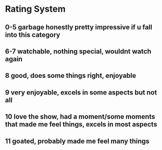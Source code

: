 # Rating System
## 0-5 garbage honestly pretty impressive if u fall into this category
## 6-7 watchable, nothing special, wouldnt watch again
## 8 good, does some things right, enjoyable
## 9 very enjoyable, excels in some aspects but not all
## 10 love the show, had a moment/some moments that made me feel things, excels in most aspects
## 11 goated, probably made me feel many things
